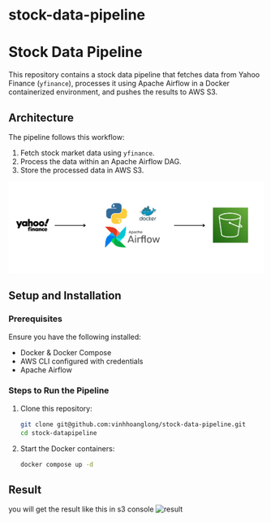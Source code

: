# stock-data-pipeline
# Stock Data Pipeline

This repository contains a stock data pipeline that fetches data from Yahoo Finance (`yfinance`), processes it using Apache Airflow in a Docker containerized environment, and pushes the results to AWS S3.

## Architecture

The pipeline follows this workflow:
1. Fetch stock market data using `yfinance`.
2. Process the data within an Apache Airflow DAG.
3. Store the processed data in AWS S3.

![Pipeline Flow](imgs/flow.png)

## Setup and Installation

### Prerequisites
Ensure you have the following installed:
- Docker & Docker Compose
- AWS CLI configured with credentials
- Apache Airflow

### Steps to Run the Pipeline

1. Clone this repository:
   ```sh
   git clone git@github.com:vinhhoanglong/stock-data-pipeline.git
   cd stock-datapipeline

2. Start the Docker containers:
    ```sh
    docker compose up -d

## Result
you will get the result like this in s3 console
![result](imgs/s3.png)
